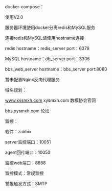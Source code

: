 docker-compose：

  使用V2.0

  服务器环境使用docker分离redis和MySQL服务

  连接redis和MySQL请使用hostname连接

  redis hostname：redis_server port：6379

  MySQL hostname：db_server port：3306

  bbs_web_server hostname：bbs_server port:8080

  暂未配置Nginx反向代理服务

域名规划：

  www.xysmxh.com  xysmxh.com 数模协会官网
  
  bbs.xysmxh.com  论坛
 
 
 监控：
 
  软件：zabbix
  
  server监控端口：10051
  
  agent回传端口：10050
  
  监控web端口：8888
  
  监控模式：常规监控
  
  警报触发方式：SMTP
  

